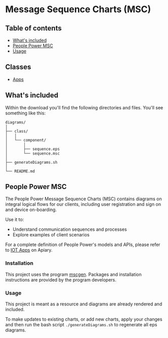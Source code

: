 # Message Sequence Charts (MSC)

## Table of contents

* [What's included](#whats-included)
* [People Power MSC](#peoplepower-msc)
* [Usage](#usage)

## Classes

* [Apps](diagrams/apps/README.md)

## What's included

Within the download you'll find the following directories and files. You'll see something like this:

```
diagrams/
│
├── class/
│   │
│   └── component/
│       │
│       ├── sequence.eps
│       └── sequence.msc
│	
├── generateDiagrams.sh
│
└── README.md
```

## People Power MSC

The People Power Message Sequence Charts (MSC) contains diagrams on integral logical flows for our clients, including user registration and sign on and device on-boarding.

Use it to:

* Understand communication sequences and processes
* Explore examples of client scenarios

For a complete definition of People Power's models and APIs, please refer to [IOT Apps](https://iotapps.docs.apiary.io/) on Apiary.

### Installation

This project uses the program [mscgen](http://www.mcternan.me.uk/mscgen/).  Packages and installation instructions are provided by the program developers.

### Usage

This project is meant as a resource and diagrams are already rendered and included.

To make updates to existing charts, or add new charts, apply your changes and then run the bash script `./generateDiagrams.sh` to regenerate all eps diagrams.
